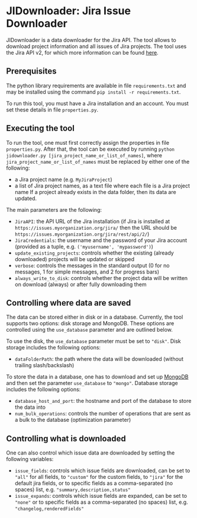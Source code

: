JIDownloader: Jira Issue Downloader
===================================
JIDownloader is a data downloader for the Jira API. The tool allows to download project information
and all issues of Jira projects. The tool uses the Jira API v2, for which more
information can be found [here](https://developer.atlassian.com/cloud/jira/platform/rest/v2/).

Prerequisites
-------------
The python library requirements are available in file `requirements.txt` and may be installed using
the command `pip install -r requirements.txt`.

To run this tool, you must have a Jira installation and an account. You must set these details in file `properties.py`.

Executing the tool
------------------
To run the tool, one must first correctly assign the properties in file `properties.py`.
After that, the tool can be executed by running `python jidownloader.py [jira_project_name_or_list_of_names]`,
where `jira_project_name_or_list_of_names` must be replaced by either one of the following:
- a Jira project name (e.g. `MyJiraProject`)
- a list of Jira project names, as a text file where each file is a Jira project name
If a project already exists in the data folder, then its data are updated.

The main parameters are the following:
- `JiraAPI`: the API URL of the Jira installation (if Jira is installed at `https://issues.myorganization.org/jira/` then the URL should be `https://issues.myorganization.org/jira/rest/api/2/`)
- `JiraCredentials`: the username and the password of your Jira account (provided as a tuple, e.g. `('myusername', 'mypassword')`)
- `update_existing_projects`: controls whether the existing (already downloaded) projects will be updated or skipped
- `verbose`: controls the messages in the standard output (0 for no messages, 1 for simple messages, and 2 for progress bars)
- `always_write_to_disk`: controls whether the project data will be written on download (always) or after fully downloading them

Controlling where data are saved
--------------------------------
The data can be stored either in disk or in a database. Currently, the tool supports two options: disk storage and
MongoDB. These options are controlled using the `use_database` parameter and are outlined below.

To use the disk, the `use_database` parameter must be set to `"disk"`. Disk storage includes the following options:
- `dataFolderPath`: the path where the data will be downloaded (without trailing slash/backslash)

To store the data in a database, one has to download and set up [MongoDB](https://www.mongodb.com/) and then set the
parameter `use_database` to `"mongo"`. Database storage includes the following options:
- `database_host_and_port`: the hostname and port of the database to store the data into
- `num_bulk_operations`: controls the number of operations that are sent as a bulk to the database (optimization parameter)

Controlling what is downloaded
------------------------------
One can also control which issue data are downloaded by setting the following variables:
- `issue_fields`: controls which issue fields are downloaded, can be set to `"all"` for all fields, to `"custom"` for the custom fields, to `"jira"` for the default jira fields, or to specific fields as a comma-separated (no spaces) list, e.g. `"summary,description,status"`
- `issue_expands`: controls which issue fields are expanded, can be set to `"none"` or to specific fields as a comma-separated (no spaces) list, e.g. `"changelog,renderedFields"`
